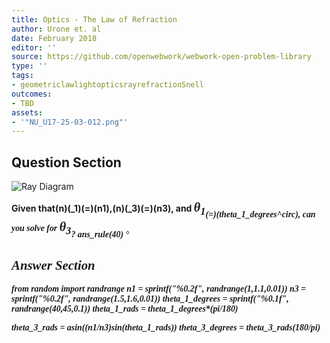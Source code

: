```yaml
---
title: Optics - The Law of Refraction
author: Urone et. al
date: February 2018
editor: ''
source: https://github.com/openwebwork/webwork-open-problem-library
type: ''
tags:
- geometriclawlightopticsrayrefractionSnell
outcomes:
- TBD
assets:
- '"NU_U17-25-03-012.png"'
---
```


## Question Section 

![Ray Diagram]("NU_U17-25-03-012.png")

<b>
Given that(n)(_1)(=)(n1),(n)(_3)(=)(n3), and <span style="font-family: 'Times'; font-size: 20px";><i>&theta;<i><sub>1<sub><span>(=)(theta_1_degrees^circ), can you solve for <span style="font-family: 'Times'; font-size: 20px";><i>&theta;<i><sub>3<sub><span>?
ans_rule(40) &#176;



## Answer Section

from random import randrange
n1 = sprintf("%0.2f", randrange(1,1.1,0.01))
n3 = sprintf("%0.2f", randrange(1.5,1.6,0.01))
theta_1_degrees = sprintf("%0.1f", randrange(40,45,0.1))
theta_1_rads = theta_1_degrees*(pi/180)

theta_3_rads = asin((n1/n3)*sin(theta_1_rads))
theta_3_degrees = theta_3_rads*(180/pi)
